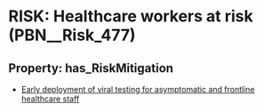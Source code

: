 # RISK: __Healthcare workers at risk__ (PBN__Risk_477)

## Property: has_RiskMitigation

* [Early deployment of viral testing for asymptomatic and frontline healthcare staff](PBN__RiskMitigation_674)

